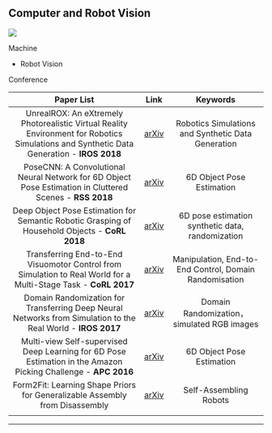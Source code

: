 ## Computer and Robot Vision
<img src="https://github.com/yehengchen/Computer-and-Robot-Vision-Paper-List/blob/master/img/overview-2.png" style="zoom:100%;" />

Machine
* Robot Vision

Conference



|                          Paper List                          |  Link                                            |   Keywords                                                     |
| :----------------------------------------------------------: | ----------------------------------------------- | :----------------------------------------------------: |
| UnrealROX: An eXtremely Photorealistic Virtual Reality Environment for Robotics Simulations and Synthetic Data Generation - **IROS 2018** | [arXiv](https://arxiv.org/pdf/1810.06936.pdf)   |   Robotics Simulations and Synthetic Data Generation   |
| PoseCNN: A Convolutional Neural Network for 6D Object Pose Estimation in Cluttered Scenes - **RSS 2018** | [arXiv](https://arxiv.org/abs/1711.00199)       |               6D Object Pose Estimation                |
| Deep Object Pose Estimation for Semantic Robotic Grasping of Household Objects - **CoRL 2018** | [arXiv](https://arxiv.org/abs/1809.10790)       |    6D pose estimation synthetic data, randomization    |
| Transferring End-to-End Visuomotor Control from Simulation to Real World for a Multi-Stage Task - **CoRL 2017** | [arXiv](https://arxiv.org/pdf/1707.02267v2.pdf) | Manipulation, End-to-End Control, Domain Randomisation |
| Domain Randomization for Transferring Deep Neural Networks from Simulation to the Real World - **IROS 2017** | [arXiv](https://arxiv.org/abs/1703.06907)       |       Domain Randomization，simulated RGB images       |
| Multi-view Self-supervised Deep Learning for 6D Pose Estimation in the Amazon Picking Challenge - **APC 2016** | [arXiv](https://arxiv.org/pdf/1609.09475v3.pdf) |               6D Object Pose Estimation                |
| Form2Fit: Learning Shape Priors for Generalizable Assembly from Disassembly | [arXiv](https://arxiv.org/pdf/1910.13675v1.pdf) |                 Self-Assembling Robots                 |
|                                                              |                                                 |                                                        |

***



